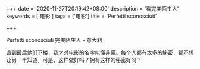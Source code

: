 +++
date = '2020-11-27T20:19:42+08:00'
description = '看完美陌生人'
keywords = ['电影']
tags = ['电影']
title = 'Perfetti sconosciuti'

+++

Perfetti sconosciuti 完美陌生人 - 意大利

直到最后他们下楼，我才对电影的名字似懂非懂。每个人都有太多的秘密，都不想让另一半知道，可是，这样做好吗？拥有这样的秘密好吗？
